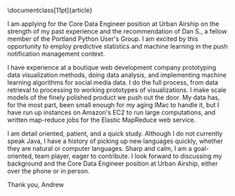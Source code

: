 \documentclass[11pt]{article}

I am applying for the Core Data Engineer position at Urban Airship on the
strength of my past experience and the recommendation of Dan S., a fellow
member of the Portland Python User's Group. I am excited by this opportunity to
employ predictive statistics and machine learning in the push notification
management context.

I have experience at a boutique web development company prototyping data
visualization methods, doing data analysis, and implementing machine learning
algorithms for social media data. I do the full process, from data retrieval to
processing to working prototypes of visualizations. I make scale models of the
finely polished product we push out the door. My data has, for the most part,
been small enough for my aging IMac to handle it, but I have run up instances
on Amazon's EC2 to run large computations, and written map-reduce jobs for the
Elastic MapReduce web service.

I am detail oriented, patient, and a quick study.  Although I do not currently
speak Java, I have a history of picking up new languages quickly, whether they
are natural or computer languages.  Sharp and calm, I am a goal-oriented, team
player, eager to contribute. I look forward to discussing my background and the
Core Data Engineer position at Urban Airship, either over the phone or in
person.

Thank you,
Andrew
